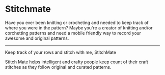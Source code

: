 # Stitchmate

Have you ever been knitting or crocheting and needed to keep track of where you were in the pattern? Maybe you're a creator of knitting and/or corchetting patterns and need a mobile friendly way to record your awesome and original patterns. 

****
Keep track of your rows and stitch with me, StitchMate

Stitch Mate helps intelligent and crafty people keep count of their craft stitches as they follow original and curated patterns.